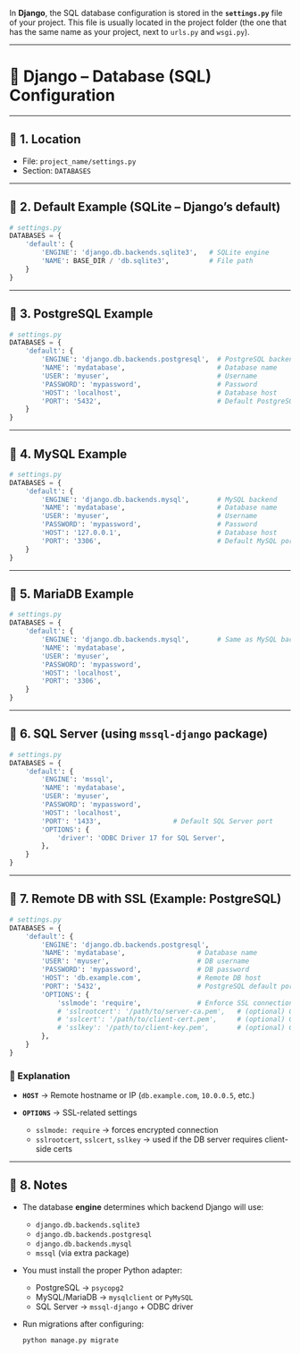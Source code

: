 In **Django**, the SQL database configuration is stored in the **`settings.py`** file of your project.
This file is usually located in the project folder (the one that has the same name as your project, next to `urls.py` and `wsgi.py`).

---

# 📒 Django – Database (SQL) Configuration

---

## 🔹 1. Location

* File: `project_name/settings.py`
* Section: `DATABASES`

---

## 🔹 2. Default Example (SQLite – Django’s default)

```python
# settings.py
DATABASES = {
    'default': {
        'ENGINE': 'django.db.backends.sqlite3',   # SQLite engine
        'NAME': BASE_DIR / 'db.sqlite3',          # File path
    }
}
```

---

## 🔹 3. PostgreSQL Example

```python
# settings.py
DATABASES = {
    'default': {
        'ENGINE': 'django.db.backends.postgresql',  # PostgreSQL backend
        'NAME': 'mydatabase',                       # Database name
        'USER': 'myuser',                           # Username
        'PASSWORD': 'mypassword',                   # Password
        'HOST': 'localhost',                        # Database host
        'PORT': '5432',                             # Default PostgreSQL port
    }
}
```

---

## 🔹 4. MySQL Example

```python
# settings.py
DATABASES = {
    'default': {
        'ENGINE': 'django.db.backends.mysql',       # MySQL backend
        'NAME': 'mydatabase',                       # Database name
        'USER': 'myuser',                           # Username
        'PASSWORD': 'mypassword',                   # Password
        'HOST': '127.0.0.1',                        # Database host
        'PORT': '3306',                             # Default MySQL port
    }
}
```

---

## 🔹 5. MariaDB Example

```python
# settings.py
DATABASES = {
    'default': {
        'ENGINE': 'django.db.backends.mysql',       # Same as MySQL backend
        'NAME': 'mydatabase',
        'USER': 'myuser',
        'PASSWORD': 'mypassword',
        'HOST': 'localhost',
        'PORT': '3306',
    }
}
```

---

## 🔹 6. SQL Server (using `mssql-django` package)

```python
# settings.py
DATABASES = {
    'default': {
        'ENGINE': 'mssql',
        'NAME': 'mydatabase',
        'USER': 'myuser',
        'PASSWORD': 'mypassword',
        'HOST': 'localhost',
        'PORT': '1433',                  # Default SQL Server port
        'OPTIONS': {
            'driver': 'ODBC Driver 17 for SQL Server',
        },
    }
}
```

---

## 🔹 7. Remote DB with SSL (Example: PostgreSQL)

```python
# settings.py
DATABASES = {
    'default': {
        'ENGINE': 'django.db.backends.postgresql',
        'NAME': 'mydatabase',                  # Database name
        'USER': 'myuser',                      # DB username
        'PASSWORD': 'mypassword',              # DB password
        'HOST': 'db.example.com',              # Remote DB host
        'PORT': '5432',                        # PostgreSQL default port
        'OPTIONS': {
            'sslmode': 'require',              # Enforce SSL connection
            # 'sslrootcert': '/path/to/server-ca.pem',   # (optional) CA cert
            # 'sslcert': '/path/to/client-cert.pem',     # (optional) Client cert
            # 'sslkey': '/path/to/client-key.pem',       # (optional) Client key
        },
    }
}
```

### 🔹 Explanation

* **`HOST`** → Remote hostname or IP (`db.example.com`, `10.0.0.5`, etc.)
* **`OPTIONS`** → SSL-related settings

  * `sslmode: require` → forces encrypted connection
  * `sslrootcert`, `sslcert`, `sslkey` → used if the DB server requires client-side certs

---

## 🔹 8. Notes

* The database **engine** determines which backend Django will use:

  * `django.db.backends.sqlite3`
  * `django.db.backends.postgresql`
  * `django.db.backends.mysql`
  * `mssql` (via extra package)
* You must install the proper Python adapter:

  * PostgreSQL → `psycopg2`
  * MySQL/MariaDB → `mysqlclient` or `PyMySQL`
  * SQL Server → `mssql-django` + ODBC driver
* Run migrations after configuring:

  ```bash
  python manage.py migrate
  ```
